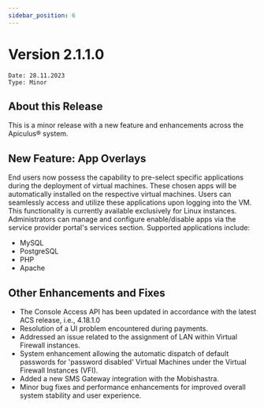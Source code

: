 ```yaml
---
sidebar_position: 6
---
```

# Version 2.1.1.0
```
Date: 28.11.2023
Type: Minor
```

## About this Release

This is a minor release with a new feature and enhancements across the Apiculus® system.

## New Feature: App Overlays

End users now possess the capability to pre-select specific applications during the deployment of virtual machines. These chosen apps will be automatically installed on the respective virtual machines. Users can seamlessly access and utilize these applications upon logging into the VM. This functionality is currently available exclusively for Linux instances. Administrators can manage and configure enable/disable apps via the service provider portal's services section. Supported applications include:

- MySQL
- PostgreSQL
- PHP
- Apache

## Other Enhancements and Fixes

- The Console Access API has been updated in accordance with the latest ACS release, i.e., 4.18.1.0
- Resolution of a UI problem encountered during payments.
- Addressed an issue related to the assignment of LAN within Virtual Firewall instances.
- System enhancement allowing the automatic dispatch of default passwords for 'password disabled' Virtual Machines under the Virtual Firewall Instances (VFI).
- Added a new SMS Gateway integration with the Mobishastra.
- Minor bug fixes and performance enhancements for improved overall system stability and user experience.





